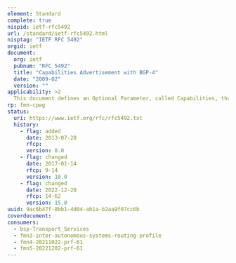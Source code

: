 ```yaml
---
element: Standard
complete: true
nispid: ietf-rfc5492
url: /standard/ietf-rfc5492.html
nisptag: "IETF RFC 5492"
orgid: ietf
document:
  org: ietf
  pubnum: "RFC 5492"
  title: "Capabilities Advertisement with BGP-4"
  date: "2009-02"
  version: ""
applicability: >2
  This document defines an Optional Parameter, called Capabilities, that is expected to facilitate the introduction of new capabilities in the Border Gateway Protocol (BGP) by providing graceful capability advertisement without requiring that BGP peering be terminated.
rp: fmn-cpwg
status:
  uri: https://www.ietf.org/rfc/rfc5492.txt
  history: 
    - flag: added
      date: 2013-07-28
      rfcp: 
      version: 8.0
    - flag: changed
      date: 2017-01-14
      rfcp: 9-14
      version: 10.0
    - flag: changed
      date: 2022-12-20
      rfcp: 14-62
      version: 15.0
uuid: 9ac6b47f-8bb1-4d04-ab1a-b2aa9f07cc6b
coverdocument:
consumers:
  - bsp-Transport_Services
  - fmn3-inter-autonomous-systems-routing-profile
  - fmn4-20211022-prf-61
  - fmn5-20221202-prf-61
---
```

